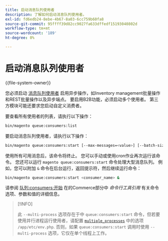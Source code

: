 ```yaml
---
title: 启动消息队列使用者
description: 了解如何启动消息队列使用者。
exl-id: fd6edb24-8ebe-4b67-8a03-6cc759b60fa8
source-git-commit: 95ffff39d82cc9027fa633dffedf15193040802d
workflow-type: tm+mt
source-wordcount: '189'
ht-degree: 0%

---
```


# 启动消息队列使用者

{{file-system-owner}}

您必须启动 [消息队列使用者](../queues/consumers.md) 启用异步操作，如Inventory management批量操作和REST批量操作以及异步端点。 要启用B2B功能，必须启动多个使用者。 第三方模块可能还要求您启动自定义消费者。

要查看所有使用者的列表，请执行以下操作：

```bash
bin/magento queue:consumers:list
```

要启动消息队列使用者，请执行以下操作：

```bash
bin/magento queue:consumers:start [--max-messages=<value>] [--batch-size=<value>] [--single-thread] [--area-code=<value>] [--multi-process=<value>] <consumer_name>
```

使用所有可用消息后，该命令将终止。 您可以手动或使用cron作业再次运行该命令。 您还可以运行 `magento queue:consumers:start` 命令处理大型消息队列。 例如，您可以附加 `&` 命令在后台运行，返回提示符，然后继续运行命令：

```bash
bin/magento queue:consumers:start <consumer_name> &
```

请参阅 [队列:consumers:开始](https://devdocs.magento.com/guides/v2.4/reference/cli/magento-commerce.html#queueconsumersstart) 在的Commerce部分中 _命令行工具引用_ 有关命令选项、参数和值的详细信息。

>[!INFO]
>
>此 `--multi-process` 选项存在于中 `queue:consumers:start` 命令，但若要使用并行进程运行使用者，请配置 [`multiple_processes`](../queues/manage-message-queues.md#configuration) 中的选项 `/app/etc/env.php`. 否则，如果 `queue:consumers:start` 调用时使用 `--multi-process` 选项，它仅在单个线程上工作。
